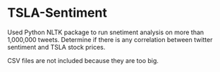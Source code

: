 # TSLA-Sentiment

Used Python NLTK package to run snetiment analysis on more than 1,000,000 tweets.
Determine if there is any correlation between twitter sentiment and TSLA stock prices.

CSV files are not included because they are too big.
